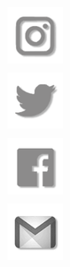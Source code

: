 [<img src="https://raw.githubusercontent.com/NeriQuest/Chess-Timer/main/PHOTOS/insta.png" width="100" height="100" />](https://instagram.com/neriquest?utm_medium=copy_link) 

[<img src="https://raw.githubusercontent.com/NeriQuest/Chess-Timer/main/PHOTOS/twitter.png" width="100" height="100" />](https://twitter.com/NeriQuest?t=UqDayPcY8bkE6IdyAbn7iQ&s=08)

[<img src="https://raw.githubusercontent.com/NeriQuest/Chess-Timer/main/PHOTOS/fb.png" width="100" height="100" />](https://www.facebook.com/profile.php?id=100077847739043) 

[<img src="https://raw.githubusercontent.com/NeriQuest/Chess-Timer/main/PHOTOS/gmail.png" width="100" height="100" />](mailto:neriquest@gmail.com) 
